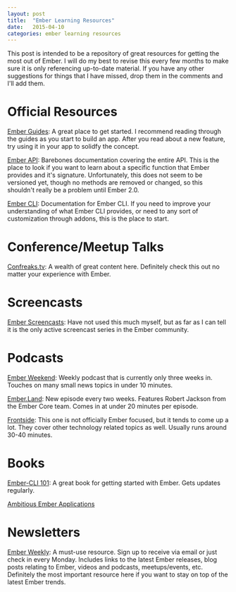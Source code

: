 ```yaml
---
layout: post
title:  "Ember Learning Resources"
date:   2015-04-10
categories: ember learning resources
---
```

This post is intended to be a repository of great resources for getting the most out of Ember. I will do my best to revise this every few months to make sure it is only referencing up-to-date material. If you have any other suggestions for things that I have missed, drop them in the comments and I'll add them.

Official Resources
===========================

[Ember Guides](http://guides.emberjs.com/): A great place to get started. I recommend reading through the guides as you start to build an app. After you read about a new feature, try using it in your app to solidfy the concept. 

[Ember API](http://emberjs.com/api/): Barebones documentation covering the entire API. This is the place to look if you want to learn about a specific function that Ember provides and it's signature. Unfortunately, this does not seem to be versioned yet, though no methods are removed or changed, so this shouldn't really be a problem until Ember 2.0.

[Ember CLI](http://www.ember-cli.com/): Documentation for Ember CLI. If you need to improve your understanding of what Ember CLI provides, or need to any sort of customization through addons, this is the place to start.

Conference/Meetup Talks
=======================

[Confreaks.tv](http://confreaks.tv/tags/127): A wealth of great content here. Definitely check this out no matter your experience with Ember.

Screencasts
===========

[Ember Screencasts](http://www.emberscreencasts.com/): Have not used this much myself, but as far as I can tell it is the only active screencast series in the Ember community.

Podcasts
========

[Ember Weekend](https://emberweekend.firebaseapp.com/): Weekly podcast that is currently only three weeks in. Touches on many small news topics in under 10 minutes.

[Ember.Land](http://ember.land/): New episode every two weeks. Features Robert Jackson from the Ember Core team. Comes in at under 20 minutes per episode.

[Frontside](https://frontsidethepodcast.simplecast.fm/): This one is not officially Ember focused, but it tends to come up a lot. They cover other technology related topics as well. Usually runs around 30-40 minutes.

Books
=====

[Ember-CLI 101](https://leanpub.com/ember-cli-101): A great book for getting started with Ember. Gets updates regularly.

[Ambitious Ember Applications](https://leanpub.com/emberjs_applications)

Newsletters
===========

[Ember Weekly](http://emberweekly.com/): A must-use resource. Sign up to receive via email or just check in every Monday. Includes links to the latest Ember releases, blog posts relating to Ember, videos and podcasts, meetups/events, etc. Definitely the most important resource here if you want to stay on top of the latest Ember trends.
